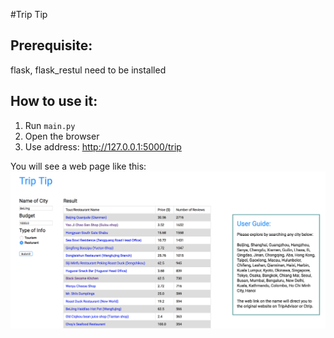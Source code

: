 #Trip Tip
## Prerequisite:

flask, flask_restul need to be installed
## How to use it:

1. Run `main.py`
2. Open the browser
3. Use address: http://127.0.0.1:5000/trip    

You will see a web page like this:   
![](resource/example.png)
